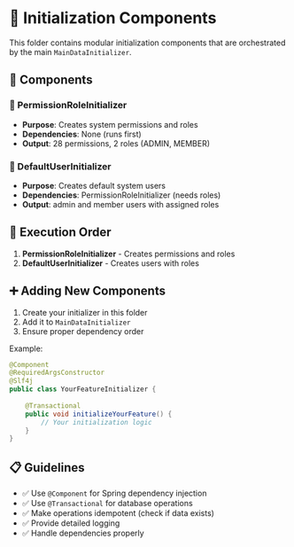 # 🧩 Initialization Components

This folder contains modular initialization components that are orchestrated by the main `MainDataInitializer`.

## 📁 Components

### 🔑 PermissionRoleInitializer
- **Purpose**: Creates system permissions and roles
- **Dependencies**: None (runs first)
- **Output**: 28 permissions, 2 roles (ADMIN, MEMBER)

### 👥 DefaultUserInitializer  
- **Purpose**: Creates default system users
- **Dependencies**: PermissionRoleInitializer (needs roles)
- **Output**: admin and member users with assigned roles

## 🔄 Execution Order

1. **PermissionRoleInitializer** - Creates permissions and roles
2. **DefaultUserInitializer** - Creates users with roles

## ➕ Adding New Components

1. Create your initializer in this folder
2. Add it to `MainDataInitializer` 
3. Ensure proper dependency order

Example:
```java
@Component
@RequiredArgsConstructor
@Slf4j
public class YourFeatureInitializer {
    
    @Transactional
    public void initializeYourFeature() {
        // Your initialization logic
    }
}
```

## 📋 Guidelines

- ✅ Use `@Component` for Spring dependency injection
- ✅ Use `@Transactional` for database operations
- ✅ Make operations idempotent (check if data exists)
- ✅ Provide detailed logging
- ✅ Handle dependencies properly

